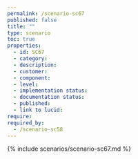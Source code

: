 ```yaml
---
permalink: /scenario-sc67
published: false
title: ""
type: scenario
toc: true
properties:
  - id: SC67
  - category:
  - description:
  - customer:
  - component:
  - level:
  - implementation status:
  - documentation status:
  - published:
  - link to lucid:
require:
required_by:
  - /scenario-sc58
---
```


{% include scenarios/scenario-sc67.md %}
